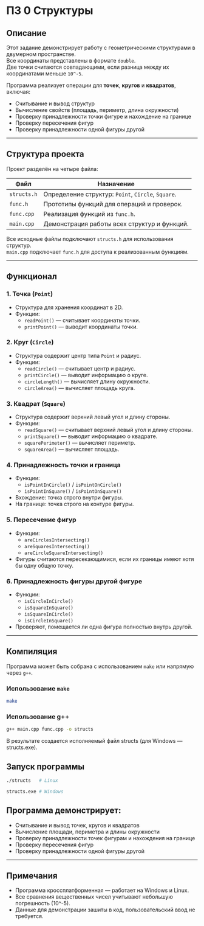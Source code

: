 # ПЗ 0 Структуры

## Описание

Этот задание демонстрирует работу с геометрическими структурами в двумерном пространстве.  
Все координаты представлены в формате `double`.  
Две точки считаются совпадающими, если разница между их координатами меньше `10^-5`.

Программа реализует операции для **точек**, **кругов** и **квадратов**, включая:

- Считывание и вывод структур
- Вычисление свойств (площадь, периметр, длина окружности)
- Проверку принадлежности точки фигуре и нахождение на границе
- Проверку пересечения фигур
- Проверку принадлежности одной фигуры другой

---

## Структура проекта

Проект разделён на четыре файла:

| Файл | Назначение |
|------|------------|
| `structs.h` | Определение структур: `Point`, `Circle`, `Square`. |
| `func.h` | Прототипы функций для операций и проверок. |
| `func.cpp` | Реализация функций из `func.h`. |
| `main.cpp` | Демонстрация работы всех структур и функций. |

Все исходные файлы подключают `structs.h` для использования структур.  
`main.cpp` подключает `func.h` для доступа к реализованным функциям.

---

## Функционал

### 1. Точка (`Point`)

- Структура для хранения координат в 2D.
- Функции:
  - `readPoint()` — считывает координаты точки.
  - `printPoint()` — выводит координаты точки.

### 2. Круг (`Circle`)

- Структура содержит центр типа `Point` и радиус.
- Функции:
  - `readCircle()` — считывает центр и радиус.
  - `printCircle()` — выводит информацию о круге.
  - `circleLength()` — вычисляет длину окружности.
  - `circleArea()` — вычисляет площадь круга.

### 3. Квадрат (`Square`)

- Структура содержит верхний левый угол и длину стороны.
- Функции:
  - `readSquare()` — считывает верхний левый угол и длину стороны.
  - `printSquare()` — выводит информацию о квадрате.
  - `squarePerimeter()` — вычисляет периметр.
  - `squareArea()` — вычисляет площадь.

### 4. Принадлежность точки и граница

- Функции:
  - `isPointInCircle()` / `isPointOnCircle()`
  - `isPointInSquare()` / `isPointOnSquare()`
- Вхождение: точка строго внутри фигуры.
- На границе: точка строго на контуре фигуры.

### 5. Пересечение фигур

- Функции:
  - `areCirclesIntersecting()`
  - `areSquaresIntersecting()`
  - `areCircleSquareIntersecting()`
- Фигуры считаются пересекающимися, если их границы имеют хотя бы одну общую точку.

### 6. Принадлежность фигуры другой фигуре

- Функции:
  - `isCircleInCircle()`
  - `isSquareInSquare()`
  - `isSquareInCircle()`
  - `isCircleInSquare()`
- Проверяют, помещается ли одна фигура полностью внутрь другой.

---

## Компиляция

Программа может быть собрана с использованием `make` или напрямую через `g++`.

### Использование `make`

```bash
make
```

### Использование g++
```bash
g++ main.cpp func.cpp -o structs
```

В результате создается исполняемый файл structs (для Windows — structs.exe).

## Запуск программы
```bash
./structs   # Linux
```
```bash
structs.exe # Windows
```

## Программа демонстрирует:

- Считывание и вывод точек, кругов и квадратов
- Вычисление площади, периметра и длины окружности
- Проверку принадлежности точек фигурам и нахождения на границе
- Проверку пересечения фигур
- Проверку принадлежности одной фигуры другой

---

## Примечания

- Программа кроссплатформенная — работает на Windows и Linux.
- Все сравнения вещественных чисел учитывают небольшую погрешность (10^-5).
- Данные для демонстрации зашиты в код, пользовательский ввод не требуется.